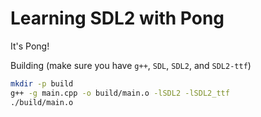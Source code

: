 # Learning SDL2 with Pong

It's Pong!

Building (make sure you have `g++`, `SDL`, `SDL2`, and `SDL2-ttf`)

```zsh
mkdir -p build
g++ -g main.cpp -o build/main.o -lSDL2 -lSDL2_ttf
./build/main.o
```
